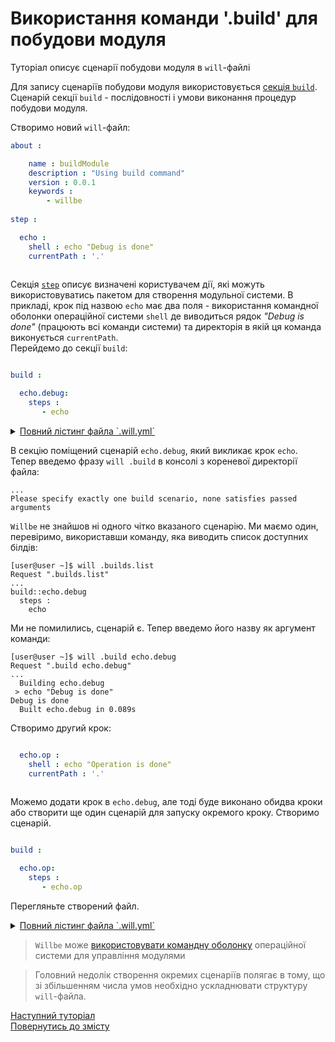 # Використання команди '.build' для побудови модуля

Туторіал описує сценарії побудови модуля в `will`-файлі

<a name="module-by-build">  
    
Для запису сценаріїв побудови модуля використовується [cекція `build`](WillFileComposition.ukr.md#build). Сценарій секції `build` - послідовності і умови виконання процедур побудови модуля.  

Створимо новий `will`-файл:

```yaml
about :

    name : buildModule
    description : "Using build command"
    version : 0.0.1
    keywords :
        - willbe
        
step :

  echo :
    shell : echo "Debug is done"
    currentPath : '.'
    
```

Секція [`step`](WillFileStructure.ukr.md#step) описує визначені користувачем дії, які можуть використовуватись пакетом для створення модульної системи. В прикладі, крок під назвою `echo` має два поля - використання командної оболонки  операційної системи `shell` де виводиться рядок _"Debug is done"_ (працюють всі команди системи) та директорія в якій ця команда виконується `currentPath`.  
Перейдемо до секції `build`:
    
```yaml

build :

  echo.debug:
    steps :
       - echo

```

<details>
  <summary><u>Повний лістинг файла `.will.yml`</u></summary>

```yaml

about :

    name : buildModule
    description : "Using build command"
    version : 0.0.1
    keywords :
        - willbe
        
step :

  echo :
    shell : echo "Debug is done"
    currentPath : '.'
    
build :

  echo.debug:
    steps :
       - echo

```

</details>

В секцію поміщений сценарій `echo.debug`, який викликає крок `echo`. 
Тепер введемо фразу `will .build` в консолі з кореневої директорії файла:

```
...
Please specify exactly one build scenario, none satisfies passed arguments

```

`Willbe` не знайшов ні одного чітко вказаного сценарію. Ми маємо один, перевіримо, використавши команду, яка виводить список доступних білдів:

```
[user@user ~]$ will .builds.list
Request ".builds.list"
...
build::echo.debug
  steps : 
    echo

```

Ми не помилились, сценарій є. Тепер введемо його назву як аргумент команди:

```
[user@user ~]$ will .build echo.debug
Request ".build echo.debug"
...
  Building echo.debug
 > echo "Debug is done"
Debug is done
  Built echo.debug in 0.089s

```

Створимо другий крок:

```yaml

  echo.op :
    shell : echo "Operation is done"
    currentPath : '.'
        
```

Можемо додати крок в `echo.debug`, але тоді буде виконано обидва кроки або створити ще один сценарій для запуску окремого кроку. Створимо сценарій. 

```yaml

build :

  echo.op:
    steps :
       - echo.op

```

Перегляньте створений файл.
<details>
  <summary><u>Повний лістинг файла `.will.yml`</u></summary>

```yaml

about :

    name : buildModuleWithCriterion
    description : "Output of various phrases using criterions"
    version : 0.0.1
    keywords :
        - willbe
        
step :

  echo :
    shell : echo "Debug is done"
    currentPath : '.'
        
  echo.op :
    shell : echo "Operation is done"
    currentPath : '.'    

build :

  echo.debug:
    steps :
       - echo
       
  echo.op:
    steps :
       - echo.op       

```

</details>

> `Willbe` може [використовувати командну оболонку](#shell-resource) операційної системи для управління модулями

> Головний недолік створення окремих сценаріїв полягає в тому, що зі збільшенням числа умов необхідно ускладнювати структуру `will`-файла.  

[Наступний туторіал](PrefinedSteps.ukr.md)  
[Повернутись до змісту](Topics.ukr.md)